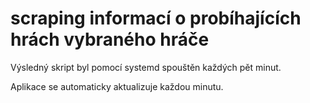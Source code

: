 # scraping informací o probíhajících hrách vybraného hráče

Výsledný skript byl pomocí systemd spouštěn každých pět minut.

Aplikace se automaticky aktualizuje každou minutu.

